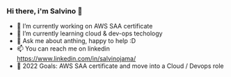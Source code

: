 ### Hi there, i'm Salvino 👋


- 🔭 I’m currently working on AWS SAA certificate
- 🌱 I’m currently learning cloud & dev-ops techology
- 💬 Ask me about anthing, happy to help :D
- 📫 You can reach me on linkedin https://www.linkedin.com/in/salvinojama/
- 🥅 2022 Goals: AWS SAA certificate and move into a Cloud / Devops role

<!--
**madebysalv/madebysalv** is a ✨ _special_ ✨ repository because its `README.md` (this file) appears on your GitHub profile.

Here are some ideas to get you started:
